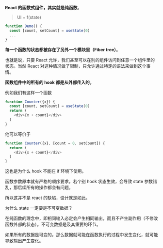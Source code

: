 **React 的函数式组件，其实就是纯函数**。

> UI = f(state)

```TypeScript
function Demo() {
  const [count, setCount] = useState(0)
  ...
}
```

**每一个函数的状态都被存在了另外一个模块里（Fiber tree）**。

也就是说，只要 React 允许，我们甚至可以在别的组件访问到任意一个组件里的状态。当然 React 对这种情况做了限制，只允许通过特定的语法来做到这个事情。

**函数组件中的所有的 hook 都是从外部传入的。**



例如我们有这样一个函数

```TypeScript
function Counter({x}) {
  const [count, setCount] = useState(0)
  return (
    <div>{x + count}</div>
  )
}
```

他可以等价于

```TypeScript
function Counter({x}, [count = 0, setCount]) {
  return (
    <div>{x + count}</div>
  )
}
```



这也是为什么 hook 不能在 if 环境下使用。

函数参数原本就有严格的顺序要求，若个别 hook 状态生效，会导致 state 参数错乱，那后续所有的操作都会有问题。

所以这并不是 react 的缺陷，设计就是如此。



为什么 state 一定要是不可变数据？

在纯函数的理念中，即相同输入必定会产生相同输出，而且不产生副作用（不修改函数外部的状态）。不可变数据是及其重要的环节。

如果所有的数据是可变的，那么数据就可能在函数执行的过程中发生变化，就可能导致输出产生变化。

